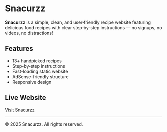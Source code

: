 # Snacurzz

**Snacurzz** is a simple, clean, and user-friendly recipe website featuring delicious food recipes with clear step-by-step instructions — no signups, no videos, no distractions!

## Features
- 13+ handpicked recipes
- Step-by-step instructions
- Fast-loading static website
- AdSense-friendly structure
- Responsive design

## Live Website
[Visit Snacurzz](https://snacurzz.netlify.app)

---

© 2025 Snacurzz. All rights reserved.
